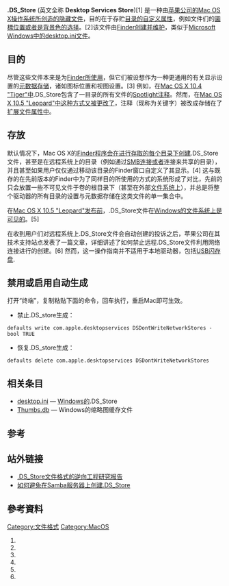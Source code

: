 **.DS_Store** (英文全称 **Desktop Services Store**)\[1\]
是一种由[苹果公司的](https://zh.wikipedia.org/wiki/苹果公司 "wikilink")[Mac
OS
X](https://zh.wikipedia.org/wiki/Mac_OS_X "wikilink")[操作系统所创造的](../Page/操作系统.md "wikilink")[隐藏文件](../Page/隱藏檔案或隱藏目錄.md "wikilink")，目的在于存贮[目录的自定义属性](../Page/目录_\(文件系统\).md "wikilink")，例如文件们的[圖標位置或者是背景色的选择](https://zh.wikipedia.org/wiki/圖標 "wikilink")。\[2\]该文件由[Finder创建并维护](../Page/Finder.md "wikilink")，类似于[Microsoft
Windows中的](https://zh.wikipedia.org/wiki/Microsoft_Windows "wikilink")[desktop.ini文件](https://zh.wikipedia.org/wiki/INI文件 "wikilink")。

## 目的

尽管这些文件本来是为[Finder所使用](../Page/Finder.md "wikilink")，但它们被设想作为一种更通用的有关显示设置的[元数据存储](../Page/元数据.md "wikilink")，诸如图标位置和视图设置。\[3\]
例如，在[Mac OS X 10.4
"Tiger"中](https://zh.wikipedia.org/wiki/Mac_OS_X_v10.4 "wikilink").DS_Store包含了一目录的所有文件的[Spotlight注释](https://zh.wikipedia.org/wiki/Spotlight "wikilink")。然而，在[Mac
OS X 10.5
"Leopard"中这种方式又被更改了](https://zh.wikipedia.org/wiki/Mac_OS_X_v10.5 "wikilink")，注释（现称为关键字）被改成存储在了[扩展文件属性中](../Page/扩展文件属性.md "wikilink")。

## 存放

默认情况下，Mac OS
X的[Finder程序会在进行存取的每个目录下创建](../Page/Finder.md "wikilink").DS_Store文件，甚至是在远程系统上的目录（例如通过[SMB连接或者](../Page/伺服器訊息區塊.md "wikilink")连接来共享的目录），并且甚至如果用户仅仅通过移动该目录的Finder窗口自定义了其显示。\[4\]
这与既存的在先前版本的Finder中为了同样目的所使用的方式的系统形成了对比，先前的只会放置一些不可见文件于卷的根目录下（甚至在外部[文件系统上](../Page/文件系统.md "wikilink")），并总是将整个驱动器的所有目录的设置与元数据存储在这类文件的单一集合中。

在[Mac OS X 10.5
"Leopard"发布前](https://zh.wikipedia.org/wiki/Mac_OS_X_v10.5 "wikilink")，.DS_Store文件在[Windows的文件系统上是可见的](https://zh.wikipedia.org/wiki/Microsoft_Windows "wikilink")。\[5\]

在收到用户们对远程系统上.DS_Store文件会自动创建的投诉之后，苹果公司在其技术支持站点发表了一篇文章，详细讲述了如何禁止远程.DS_Store文件利用网络连接进行的创建。\[6\]
然而，这一操作指南并不适用于本地驱动器，包括[USB](../Page/USB.md "wikilink")[闪存盘](../Page/闪存盘.md "wikilink").

## 禁用或启用自动生成

打开“终端”，复制粘贴下面的命令，回车执行，重启Mac即可生效。

  - 禁止.DS_store生成：

`defaults write com.apple.desktopservices DSDontWriteNetworkStores -bool TRUE`

  - 恢复.DS_store生成：

`defaults delete com.apple.desktopservices DSDontWriteNetworkStores`

## 相关条目

  - [desktop.ini](https://zh.wikipedia.org/wiki/INI檔案 "wikilink") —
    [Windows的](https://zh.wikipedia.org/wiki/Windows "wikilink").DS_Store
  - [Thumbs.db](https://zh.wikipedia.org/wiki/Windows缩略图缓存 "wikilink") —
    Windows的缩略图缓存文件

## 参考

## 站外链接

  - [.DS_Store文件格式的逆向工程研究报告](https://wiki.mozilla.org/DS_Store_File_Format)
  - [如何避免在Samba服务器上创建.DS_Store](http://www.lavalite.de/2008/10/12/disable-creation-of-_files-dot-underscore-files/)

## 參考資料

[Category:文件格式](https://zh.wikipedia.org/wiki/Category:文件格式 "wikilink")
[Category:MacOS](https://zh.wikipedia.org/wiki/Category:MacOS "wikilink")

1.

2.

3.
4.

5.

6.